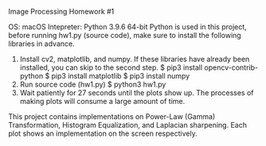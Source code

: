 Image Processing Homework #1

OS: macOS
Intepreter: Python 3.9.6 64-bit
Python is used in this project, before running hw1.py (source code), make sure to install the following libraries in advance.
1. Install cv2, matplotlib, and numpy. If these libraries have already been installed, you can skip to the second step.
    $ pip3 install opencv-contrib-python
    $ pip3 install matplotlib
    $ pip3 install numpy
2. Run source code (hw1.py)
    $ python3 hw1.py
3. Wait patiently for 27 seconds until the plots show up. The processes of making plots will consume a large amount of time.

This project contains implementations on Power-Law (Gamma) Transformation, Histogram Equalization, and Laplacian sharpening.
Each plot shows an implementation on the screen respectively.
